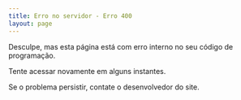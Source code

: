 ```yaml
---
title: Erro no servidor - Erro 400
layout: page
---
```


Desculpe, mas esta página está com erro interno no seu código de programação.

Tente acessar novamente em alguns instantes.

Se o problema persistir, contate o desenvolvedor do site.
